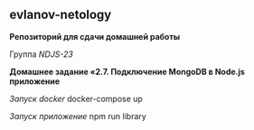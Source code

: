 ## evlanov-netology

**Репозиторий для сдачи домашней работы**

Группа *NDJS-23*

**Домашнее задание «2.7. Подключение MongoDB в Node.js приложение**

*Запуск docker* docker-compose up

*Запуск приложение* npm run library






